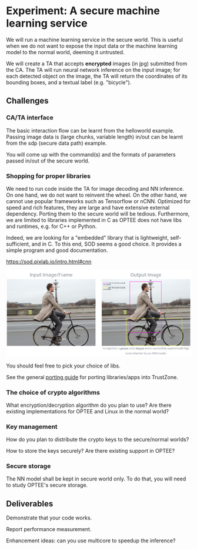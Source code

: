 # Experiment: A secure machine learning service

We will run a machine learning service in the secure world. This is useful when we do not want to expose the input data or the machine learning model to the normal world, deeming it untrusted. 

We will create a TA that accepts **encrypted** images (in jpg) submitted from the CA. The TA will run neural network inference on the input image; for each detected object on the image, the TA will return the coordinates of its bounding boxes, and a textual label (e.g. "bicycle"). 

## Challenges

### CA/TA interface

The basic interaction flow can be learnt from the helloworld example. Passing image data is (large chunks, variable length) in/out can be learnt from the sdp (secure data path) example. 

You will come up with the command(s) and the formats of parameters passed in/out of the secure world. 

### Shopping for proper libraries

We need to run code inside the TA for image decoding and NN inference. On one hand, we do not want to reinvent the wheel. On the other hand, we cannot use popular frameworks such as Tensorflow or nCNN. Optimized for speed and rich features, they are large and have extensive external dependency. Porting them to the secure world will be tedious. Furthermore, we are limited to libraries implemented in C as OPTEE does not have libs and runtimes, e.g. for C++ or Python. 

Indeed, we are looking for a "embedded" library that is lightweight, self-sufficient, and in C. To this end, SOD seems a good choice. It provides a simple program and good documentation. 

https://sod.pixlab.io/intro.html#cnn

![image-20200710153951674](sod.png)

You should feel free to pick your choice of libs. 

See the general [porting guide](porting.md) for porting libraries/apps into TrustZone.

### The choice of crypto algorithms
What encryption/decryption algorithm do you plan to use? Are there existing implementations for OPTEE and Linux in the normal world? 

### Key management

How do you plan to distribute the crypto keys to the secure/normal worlds?

How to store the keys securely? Are there existing support in OPTEE? 

### Secure storage

The NN model shall be kept in secure world only. To do that, you will need to study OPTEE's secure storage. 

## Deliverables

Demonstrate that your code works. 

Report performance measurement. 

Enhancement ideas: can you use multicore to speedup the inference? 


